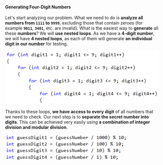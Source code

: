 #### Generating Four-Digit Numbers

Let's start analyzing our problem. What we need to do is **analyze all numbers from `1111` to `9999`**, excluding those that contain zeroes (for example **`9011`**, **`3401`**, etc. are invalid). What is the easiest way to **generate** all these **numbers**? We will **use nested loops**. As we have a **4-digit number**, we will have **4 nested loops**, as each of them will generate **an individual digit in our number** for testing.

![](/assets/chapter-9-2-images/03.Bulls-and-cows-06.png)

Thanks to these loops, **we have access to every digit** of all numbers that we need to check. Our next step is to **separate the secret number into digits**. This can be achieved very easily using **a combination of integer division and modular division**.

![](/assets/chapter-9-2-images/03.Bulls-and-cows-07.png)
